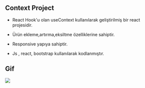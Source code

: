 ## Context Project

- React Hook'u olan useContext kullanılarak geliştirilmiş bir react projesidir.

- Ürün ekleme,artırma,eksiltme özelliklerine sahiptir.

- Responsive yapıya sahiptir.

- Js , react, bootstrap kullanılarak kodlanmıştır.

## Gif

<img src="/public/useContext-vg.gif"/>
